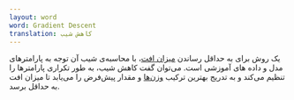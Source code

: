 ```yaml
---
layout: word
word: Gradient Descent
translation: کاهش شیب
---
```


یک روش برای به حداقل رساندن [میزان افت](/L/loss)، با محاسبه‌ی شیب آن توجه به پارامترهای مدل و داده های آموزشی است. می‌توان گفت کاهش شیب، به طور تکراری پارامترها را تنظیم می‌کند و به تدریج بهترین ترکیب [وزن‌ها](/W/weight) و مقدار پیش‌فرض را می‌یابد تا میزان افت به حداقل برسد.
